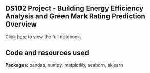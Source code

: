 ## DS102 Project - Building Energy Efficiency Analysis and Green Mark Rating Prediction Overview

Click [here](https://github.com/aaron-ang/ds102-project/blob/main/team7-aaron-ang-charis-ching-sean-goh-cheryl-tan-fook-hoi-chung-ds102-assignment.ipynb) to view the full notebook.

## Code and resources used
**Packages:** pandas, numpy, matplotlib, seaborn, sklearn
